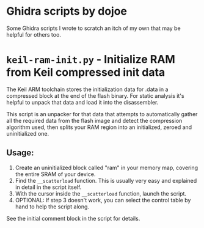 # Ghidra scripts by dojoe

Some Ghidra scripts I wrote to scratch an itch of my own that may be helpful for others too.


# `keil-ram-init.py` - Initialize RAM from Keil compressed init data

The Keil ARM toolchain stores the initialization data for .data in a
compressed block at the end of the flash binary. For static analysis
it's helpful to unpack that data and load it into the disassembler.

This script is an unpacker for that data that attempts to automatically
gather all the required data from the flash image and detect the
compression algorithm used, then splits your RAM region into an initialized,
zeroed and uninitialized one.

## Usage:

1. Create an uninitialized block called "ram" in your memory map, covering the entire SRAM of your device.
2. Find the `__scatterload` function. This is usually very easy and explained in detail in the script itself.
3. With the cursor inside the `__scatterload` function, launch the script.
4. OPTIONAL: If step 3 doesn't work, you can select the control table by hand to help the script along.

See the initial comment block in the script for details.
